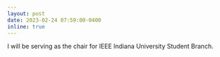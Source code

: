 ```yaml
---
layout: post
date: 2023-02-24 07:59:00-0400
inline: true
---
```


I will be serving as the chair for IEEE Indiana University Student Branch.